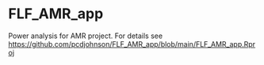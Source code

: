 # FLF_AMR_app
Power analysis for AMR project. For details see https://github.com/pcdjohnson/FLF_AMR_app/blob/main/FLF_AMR_app.Rproj
